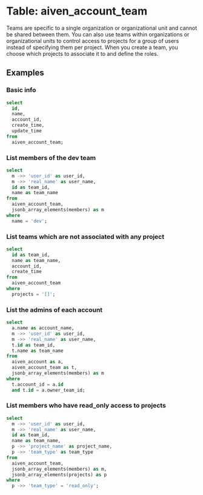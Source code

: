 # Table: aiven_account_team

Teams are specific to a single organization or organizational unit and cannot be shared between them. You can also use teams within organizations or organizational units to control access to projects for a group of users instead of specifying them per project. When you create a team, you choose which projects to associate it to and define the roles.

## Examples

### Basic info

```sql
select
  id,
  name,
  account_id,
  create_time,
  update_time
from
  aiven_account_team;
```

### List members of the dev team

```sql
select
  m ->> 'user_id' as user_id,
  m ->> 'real_name' as user_name,
  id as team_id,
  name as team_name
from
  aiven_account_team,
  jsonb_array_elements(members) as m
where
  name = 'dev';
```

### List teams which are not associated with any project

```sql
select
  id as team_id,
  name as team_name,
  account_id,
  create_time
from
  aiven_account_team
where
  projects = '[]';
```

### List the admins of each account

```sql
select
  a.name as account_name,
  m ->> 'user_id' as user_id,
  m ->> 'real_name' as user_name,
  t.id as team_id,
  t.name as team_name
from
  aiven_account as a,
  aiven_account_team as t,
  jsonb_array_elements(members) as m
where
  t.account_id = a.id
  and t.id = a.owner_team_id;
```

### List members who have read_only access to projects

```sql
select
  m ->> 'user_id' as user_id,
  m ->> 'real_name' as user_name,
  id as team_id,
  name as team_name,
  p ->> 'project_name' as project_name,
  p ->> 'team_type' as team_type
from
  aiven_account_team,
  jsonb_array_elements(members) as m,
  jsonb_array_elements(projects) as p
where
  p ->> 'team_type' = 'read_only';
```
